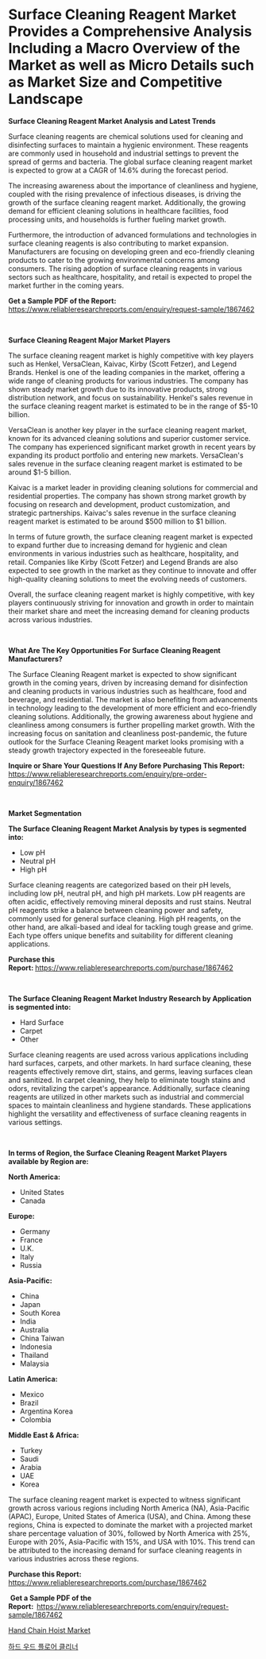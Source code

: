 <p><h1>Surface Cleaning Reagent Market Provides a Comprehensive Analysis Including a Macro Overview of the Market as well as Micro Details such as Market Size and Competitive Landscape</h1></p><p><strong>Surface Cleaning Reagent Market Analysis and Latest Trends</strong></p>
<p><p>Surface cleaning reagents are chemical solutions used for cleaning and disinfecting surfaces to maintain a hygienic environment. These reagents are commonly used in household and industrial settings to prevent the spread of germs and bacteria. The global surface cleaning reagent market is expected to grow at a CAGR of 14.6% during the forecast period.</p><p>The increasing awareness about the importance of cleanliness and hygiene, coupled with the rising prevalence of infectious diseases, is driving the growth of the surface cleaning reagent market. Additionally, the growing demand for efficient cleaning solutions in healthcare facilities, food processing units, and households is further fueling market growth.</p><p>Furthermore, the introduction of advanced formulations and technologies in surface cleaning reagents is also contributing to market expansion. Manufacturers are focusing on developing green and eco-friendly cleaning products to cater to the growing environmental concerns among consumers. The rising adoption of surface cleaning reagents in various sectors such as healthcare, hospitality, and retail is expected to propel the market further in the coming years.</p></p>
<p><strong>Get a Sample PDF of the Report:&nbsp;</strong> <a href="https://www.reliableresearchreports.com/enquiry/request-sample/1867462">https://www.reliableresearchreports.com/enquiry/request-sample/1867462</a></p>
<p>&nbsp;</p>
<p><strong>Surface Cleaning Reagent Major Market Players</strong></p>
<p><p>The surface cleaning reagent market is highly competitive with key players such as Henkel, VersaClean, Kaivac, Kirby (Scott Fetzer), and Legend Brands. Henkel is one of the leading companies in the market, offering a wide range of cleaning products for various industries. The company has shown steady market growth due to its innovative products, strong distribution network, and focus on sustainability. Henkel's sales revenue in the surface cleaning reagent market is estimated to be in the range of $5-10 billion.</p><p>VersaClean is another key player in the surface cleaning reagent market, known for its advanced cleaning solutions and superior customer service. The company has experienced significant market growth in recent years by expanding its product portfolio and entering new markets. VersaClean's sales revenue in the surface cleaning reagent market is estimated to be around $1-5 billion.</p><p>Kaivac is a market leader in providing cleaning solutions for commercial and residential properties. The company has shown strong market growth by focusing on research and development, product customization, and strategic partnerships. Kaivac's sales revenue in the surface cleaning reagent market is estimated to be around $500 million to $1 billion.</p><p>In terms of future growth, the surface cleaning reagent market is expected to expand further due to increasing demand for hygienic and clean environments in various industries such as healthcare, hospitality, and retail. Companies like Kirby (Scott Fetzer) and Legend Brands are also expected to see growth in the market as they continue to innovate and offer high-quality cleaning solutions to meet the evolving needs of customers.</p><p>Overall, the surface cleaning reagent market is highly competitive, with key players continuously striving for innovation and growth in order to maintain their market share and meet the increasing demand for cleaning products across various industries.</p></p>
<p>&nbsp;</p>
<p><strong>What Are The Key Opportunities For Surface Cleaning Reagent Manufacturers?</strong></p>
<p><p>The Surface Cleaning Reagent market is expected to show significant growth in the coming years, driven by increasing demand for disinfection and cleaning products in various industries such as healthcare, food and beverage, and residential. The market is also benefiting from advancements in technology leading to the development of more efficient and eco-friendly cleaning solutions. Additionally, the growing awareness about hygiene and cleanliness among consumers is further propelling market growth. With the increasing focus on sanitation and cleanliness post-pandemic, the future outlook for the Surface Cleaning Reagent market looks promising with a steady growth trajectory expected in the foreseeable future.</p></p>
<p><strong>Inquire or Share Your Questions If Any Before Purchasing This Report:</strong> <a href="https://www.reliableresearchreports.com/enquiry/pre-order-enquiry/1867462">https://www.reliableresearchreports.com/enquiry/pre-order-enquiry/1867462</a></p>
<p>&nbsp;</p>
<p><strong>Market Segmentation</strong></p>
<p><strong>The Surface Cleaning Reagent Market Analysis by types is segmented into:</strong></p>
<p><ul><li>Low pH</li><li>Neutral pH</li><li>High pH</li></ul></p>
<p><p>Surface cleaning reagents are categorized based on their pH levels, including low pH, neutral pH, and high pH markets. Low pH reagents are often acidic, effectively removing mineral deposits and rust stains. Neutral pH reagents strike a balance between cleaning power and safety, commonly used for general surface cleaning. High pH reagents, on the other hand, are alkali-based and ideal for tackling tough grease and grime. Each type offers unique benefits and suitability for different cleaning applications.</p></p>
<p><strong>Purchase this Report:&nbsp;</strong><a href="https://www.reliableresearchreports.com/purchase/1867462">https://www.reliableresearchreports.com/purchase/1867462</a></p>
<p>&nbsp;</p>
<p><strong>The Surface Cleaning Reagent Market Industry Research by Application is segmented into:</strong></p>
<p><ul><li>Hard Surface</li><li>Carpet</li><li>Other</li></ul></p>
<p><p>Surface cleaning reagents are used across various applications including hard surfaces, carpets, and other markets. In hard surface cleaning, these reagents effectively remove dirt, stains, and germs, leaving surfaces clean and sanitized. In carpet cleaning, they help to eliminate tough stains and odors, revitalizing the carpet's appearance. Additionally, surface cleaning reagents are utilized in other markets such as industrial and commercial spaces to maintain cleanliness and hygiene standards. These applications highlight the versatility and effectiveness of surface cleaning reagents in various settings.</p></p>
<p>&nbsp;</p>
<p><strong>In terms of Region, the Surface Cleaning Reagent Market Players available by Region are:</strong></p>
<p>
    <p> <strong> North America: </strong>
        <ul>
            <li>United States</li>
            <li>Canada</li>
        </ul>
        </p> 
    <p> <strong> Europe: </strong>
        <ul>
            <li>Germany</li>
            <li>France</li>
            <li>U.K.</li>
            <li>Italy</li>
            <li>Russia</li>
        </ul>
        </p> 
    <p> <strong> Asia-Pacific: </strong>
        <ul>
            <li>China</li>
            <li>Japan</li>
            <li>South Korea</li>
            <li>India</li>
            <li>Australia</li>
            <li>China Taiwan</li>
            <li>Indonesia</li>
            <li>Thailand</li>
            <li>Malaysia</li>
        </ul>
        </p> 
    <p> <strong> Latin America: </strong>
        <ul>
            <li>Mexico</li>
            <li>Brazil</li>
            <li>Argentina Korea</li>
            <li>Colombia</li>
        </ul>
        </p> 
    <p> <strong> Middle East & Africa: </strong>
        <ul>
            <li>Turkey</li>
            <li>Saudi</li>
            <li>Arabia</li>
            <li>UAE</li>
            <li>Korea</li>
        </ul>
    </p>
    </p>
<p><p>The surface cleaning reagent market is expected to witness significant growth across various regions including North America (NA), Asia-Pacific (APAC), Europe, United States of America (USA), and China. Among these regions, China is expected to dominate the market with a projected market share percentage valuation of 30%, followed by North America with 25%, Europe with 20%, Asia-Pacific with 15%, and USA with 10%. This trend can be attributed to the increasing demand for surface cleaning reagents in various industries across these regions.</p></p>
<p><strong>Purchase this Report: </strong><a href="https://www.reliableresearchreports.com/purchase/1867462">https://www.reliableresearchreports.com/purchase/1867462</a></p>
<p>&nbsp;<strong>Get a Sample PDF of the Report:&nbsp;&nbsp;</strong><a href="https://www.reliableresearchreports.com/enquiry/request-sample/1867462">https://www.reliableresearchreports.com/enquiry/request-sample/1867462</a></p>
<p><strong></strong></p>
<p><p><a href="https://view.publitas.com/reportprime-1/hand-chain-hoist-market-offer-valuable-insights-into-market-size-market-share-market-trends-and-projections-spanning-from-2024-to-2031/">Hand Chain Hoist Market</a></p><p><a href="https://github.com/lzuwsfreyoq70/Market-Research-Report-List-1/blob/main/91136207489.md">하드 우드 플로어 클리너</a></p></p>
